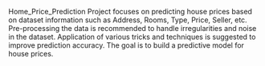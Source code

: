 Home_Price_Prediction
Project focuses on predicting house prices based on dataset information such as Address, Rooms, Type, Price, Seller, etc.
Pre-processing the data is recommended to handle irregularities and noise in the dataset.
Application of various tricks and techniques is suggested to improve prediction accuracy.
The goal is to build a predictive model for house prices.
